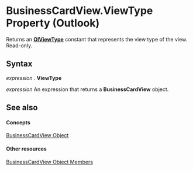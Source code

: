 
# BusinessCardView.ViewType Property (Outlook)

Returns an  **[OlViewType](f2fec9d0-55c2-0991-0e1b-4dd653fdf09d.md)** constant that represents the view type of the view. Read-only.


## Syntax

 _expression_ . **ViewType**

 _expression_ An expression that returns a **BusinessCardView** object.


## See also


#### Concepts


[BusinessCardView Object](83706cf8-080c-fbf0-9381-5801a2dd4dfd.md)
#### Other resources


[BusinessCardView Object Members](7ae88b49-5a9f-1a7b-79c2-3320bb0b50ae.md)
